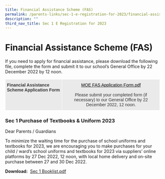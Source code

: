 ```yaml
---
title: Financial Assistance Scheme (FAS)
permalink: /parents-links/sec-1-e-registration-for-2023/financial-assistance-scheme-fas/
description: ""
third_nav_title: Sec 1 E Registration for 2023
---
```

# **Financial Assistance Scheme (FAS)**

If you need to apply for financial assistance, please download the following file, complete the form and submit it to our school’s General Office by 22 December 2022 by 12 noon.

<table style="border-collapse:collapse;border-spacing:0" class="tg"><thead><tr><td style="background-color:#EAEAEA;border-color:#ffffff;border-style:solid;border-width:1px;color:#333;font-family:Arial, sans-serif;font-size:14px;font-weight:bold;overflow:hidden;padding:10px 5px;text-align:left;vertical-align:top;word-break:normal">Financial Assistance Scheme Application Form</td><td style="background-color:#EAEAEA;border-color:#ffffff;border-style:solid;border-width:1px;color:#333;font-family:Arial, sans-serif;font-size:14px;overflow:hidden;padding:10px 5px;text-align:center;vertical-align:top;word-break:normal"><a href="/files/MOE%20FAS%20Application%20Form.pdf" target="_blank" rel="noopener noreferrer"><span style="color:#000">MOE FAS Application Form.pdf</span></a><br><br>Please submit your completed form (if necessary) to our General Office by 22 December 2022, 12 noon.</td></tr></thead></table>


### Sec 1 Purchase of Textbooks & Uniform 2023

Dear Parents / Guardians

To minimize the waiting time for the purchase of school uniforms and textbooks for 2023, we are encouraging you to make purchases for your child / ward’s school uniforms and textbooks for 2023 via suppliers’ online platforms by 27 Dec 2022, 12 noon, with local home delivery and on-site purchase between 27 and 30 Dec 2022.


**Download:**  [Sec 1 Booklist.pdf](/files/Sec%201%20Booklist.pdf)